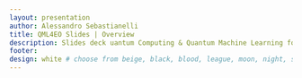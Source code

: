 ```yaml
---
layout: presentation
author: Alessandro Sebastianelli
title: QML4EO Slides | Overview
description: Slides deck uantum Computing & Quantum Machine Learning for Earth Observation by A. Sebastianelli.
footer:
design: white # choose from beige, black, blood, league, moon, night, serif, simple, sky, solarized, white
---
```

